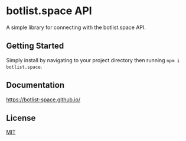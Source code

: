 # botlist.space API
A simple library for connecting with the botlist.space API.

## Getting Started
Simply install by navigating to your project directory then running `npm i botlist.space`.

## Documentation
https://botlist-space.github.io/

## License
[MIT](https://github.com/botlist-space/api/blob/master/LICENSE)
